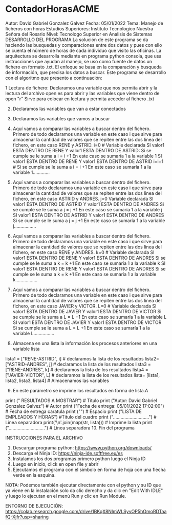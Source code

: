 # ContadorHorasACME

Autor: David Gabriel Gonzalez Galvez
Fecha: 05/01/2022
Tema: Manejo de ficheros con horas
Estudios Superiores: Instituto Tecnologico Nuestra Señora del Rosario
Nivel: Tecnologo Superior en Analisis de Sistemas
                             DESARROLLO DEL PROGRAMA
La solución de este programa se da haciendo las busquedas y comparaciones
entre dos datos y pues con ello se cuenta el número de horas de cada
individuo que visito las oficinas.
La arquitectura se desarrolla mediante en programa python consola, que usa
instrucciones que ayudan al manejo, se uso como fuente de datos un fichero
en formato .txt. 
El enfoque se basa en la comparación y busqueda de información, que precisa
los datos a buscar.
Este programa se desarrollo con el algoritmo que presento a continuación:

1 Lectura de fichero:
Declaramos una variable que nos permita abrir y la lectura del archivo
open es para abrir y las variables que viene dentro de open "r"
Sirve para colocar en lectura y permita acceder al fichero .txt

2. Declaramos las variables que van a estar conectados

3. Declaramos las variables que vamos a buscar

4. Aquí vamos a comparar las variables  a buscar dentro del fichero. 
Primero de todo declaramos una variable en este caso i que sirve
para almacenar la cantidad de valores que se repiten entre las
dos linea del fichero, en este caso RENE y ASTRID.
i=0 # Variable declarada
SI valor1 ESTA DENTRO DE RENE  Y valor1 ESTA DENTRO DE ASTRID:
   Si se cumple se le suma a i = i +1 En este caso se sumaría 1 a la variable 1
SI valor1 ESTA DENTRO DE RENE  Y valor1 ESTA DENTRO DE ASTRID
    i=i+1 # Si se cumple se le suma a i = i +1 En este caso se sumaría 1 a la variable 1.............

5. Aquí vamos a comparar las variables  a buscar dentro del fichero.
Primero de todo declaramos una variable en este caso i que sirve
para almacenar la cantidad de valores que se repiten entre las
dos linea del fichero, en este caso ASTRID y ANDRES.
j=0 Variable declarada
SI valor1 ESTA DENTRO DE ASTRID  Y valor1 ESTA DENTRO DE ANDRES
     Si se cumple se le suma a j = j +1 En este caso se sumaría 1 a la variable j
SI valor1 ESTA DENTRO DE ASTRID  Y valor1 ESTA DENTRO DE ANDRES
     Si se cumple se le suma a j = j +1 En este caso se sumaría 1 a la variable j.................

6. Aquí vamos a comparar las variables  a buscar dentro del fichero.
Primero de todo declaramos una variable en este caso i que sirve
para almacenar la cantidad de valores que se repiten entre las
dos linea del fichero, en este caso RENE y ANDRES.
k=0 # Variable declarada
SI valor1 ESTA DENTRO DE RENE  Y valor1 ESTA DENTRO DE ANDRES
    Si se cumple se le suma a k = k +1 En este caso se sumaría 1 a la variable k
SI valor1 ESTA DENTRO DE RENE  Y valor1 ESTA DENTRO DE ANDRES
    Si se cumple se le suma a k = k +1 En este caso se sumaría 1 a la variable k.................



7. Aquí vamos a comparar las variables  a buscar dentro del fichero.
Primero de todo declaramos una variable en este caso i que sirve
para almacenar la cantidad de valores que se repiten entre las
dos linea del fichero, en este caso JAVIER y VICTOR.
L=0 # Variable declarada
SI valor1 ESTA DENTRO DE JAVIER  Y valor1 ESTA DENTRO DE VICTOR
     Si se cumple se le suma a L = L +1 En este caso se sumaría 1 a la variable L
SI valor1 ESTA DENTRO DE JAVIER  Y valor1 ESTA DENTRO DE VICTOR
     Si se cumple se le suma a L = L +1 En este caso se sumaría 1 a la variable L................

8. Almacena en una lista la información los procesos anteriores en una variable lista

lista1 = ["RENE-ASTRID", i] # declaramos la lista de los resultados
lista2=  ["ASTRID-ANDRES", j] # declaramos la lista de los resultados
lista3 = ["RENE-ANDRES", k] # declaramos la lista de los resultados
lista4 = ["JAVIER-VICTOR", L] # declaramos la lista de los resultados
lista= [lista1, lista2, lista3, lista4] # Almacenamos las variables


9. En este parámetro se imprime los resultados en forma de lista.A

print ("                     RESULTADOS A MOSTRAR") # Titulo
print ("Autor: David Gabriel Gonzalez Galvez") # Autor
print ("Fecha de entrega: 05/01/2022 17:02:00") # Fecha de entrega caratula
print ("") # Espacio
print ("LISTA  DE EMPLEADOS Y HORAS") #Titulo del cuadro
print ("............................") # Linea separadora
print('\n'.join(map(str, lista))) # Imprime la lista
print ("............................") # Linea separadora
10. Fin del programa


INSTRUCCIONES PARA EL ARCHIVO


1. Descargar programa python: https://www.python.org/downloads/
2. Descarga el  Ninja ID: https://ninja-ide.softfree.eu/es
3. Instalamos los dos programas primero python luego el Ninja ID
4. Luego en inicio, click en open file y abrir
5. Ejecutamos el programa con el simbolo en forma de hoja con una 
flecha verde en la esquina.

NOTA: Podemos también ejecutar directamente con el python y su ID que ya viene
en la instalación solo da clic derecho y da clic en "Edit With IDLE" y luego
lo ejecutan en el menú Run y clic en Run Module.

ENTORNO DE EJECUCIÓN: https://colab.research.google.com/drive/1BKqX8NImWLSyvOP5hOmoRDTaafQ-Xjfr?usp=sharing 
